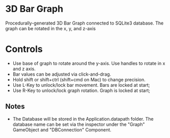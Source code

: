 # 3D Bar Graph

Procedurally-generated 3D Bar Graph connected to SQLite3 database. The graph can be rotated in the x, y, and z-axis

# Controls

* Use base of graph to rotate around the y-axis. Use handles to rotate in x and z axis.
* Bar values can be adjusted via click-and-drag. 
* Hold shift or shift+ctrl (shift+cmd on Mac) to change precision.
* Use L-Key to unlock/lock bar movement. Bars are locked at start;
* Use R-Key to unlock/lock graph rotation. Graph is locked at start;

## Notes

* The Database will be stored in the Application.datapath folder. The database name can be set via the inspector under the "Graph" GameObject and "DBConnection" Component.

